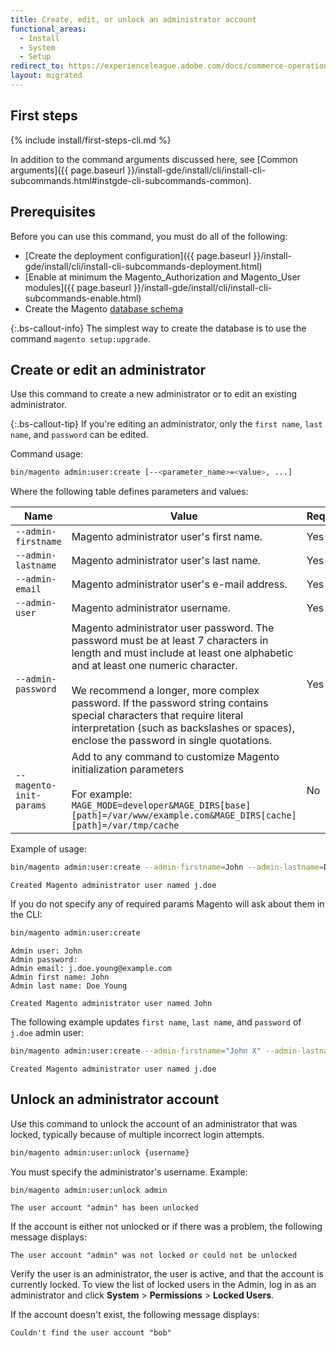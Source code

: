 ```yaml
---
title: Create, edit, or unlock an administrator account
functional_areas:
  - Install
  - System
  - Setup
redirect_to: https://experienceleague.adobe.com/docs/commerce-operations/installation-guide/tutorials/admin.html
layout: migrated
---
```


## First steps
{% include install/first-steps-cli.md %}

In addition to the command arguments discussed here, see [Common arguments]({{ page.baseurl }}/install-gde/install/cli/install-cli-subcommands.html#instgde-cli-subcommands-common).

## Prerequisites

Before you can use this command, you must do all of the following:

-  [Create the deployment configuration]({{ page.baseurl }}/install-gde/install/cli/install-cli-subcommands-deployment.html)
-  [Enable at minimum the Magento_Authorization and Magento_User modules]({{ page.baseurl }}/install-gde/install/cli/install-cli-subcommands-enable.html)
-  Create the Magento [database schema](https://glossary.magento.com/database-schema)

{:.bs-callout-info}
The simplest way to create the database is to use the command `magento setup:upgrade`.

## Create or edit an administrator

Use this command to create a new administrator or to edit an existing administrator.

{:.bs-callout-tip}
If you're editing an administrator, only the `first name`, `last name`, and `password` can be edited.

Command usage:

```bash
bin/magento admin:user:create [--<parameter_name>=<value>, ...]
```

Where the following table defines parameters and values:

|Name|Value|Required?|
|--- |--- |--- |
|`--admin-firstname`|Magento administrator user's first name.|Yes|
|`--admin-lastname`|Magento administrator user's last name.|Yes|
|`--admin-email`|Magento administrator user's e-mail address.|Yes|
|`--admin-user`|Magento administrator username.|Yes|
|`--admin-password`|Magento administrator user password. The password must be at least 7 characters in length and must include at least one alphabetic and at least one numeric character. <br><br>We recommend a longer, more complex password. If the password string contains special characters that require literal interpretation (such as backslashes or spaces), enclose the password in single quotations.|Yes|
|`--magento-init-params`|Add to any command to customize Magento initialization parameters<br/><br/>For example: `MAGE_MODE=developer&MAGE_DIRS[base][path]=/var/www/example.com&MAGE_DIRS[cache][path]=/var/tmp/cache`|No|

Example of usage:

```bash
bin/magento admin:user:create --admin-firstname=John --admin-lastname=Doe --admin-email=j.doe@example.com --admin-user=j.doe --admin-password=A0b9%t3g
```

```terminal
Created Magento administrator user named j.doe
```

If you do not specify any of required params Magento will ask about them in the CLI:

```bash
bin/magento admin:user:create
```

```terminal
Admin user: John
Admin password:
Admin email: j.doe.young@example.com
Admin first name: John
Admin last name: Doe Young
```

```terminal
Created Magento administrator user named John
```

The following example updates `first name`, `last name`, and `password` of `j.doe` admin user:

```bash
bin/magento admin:user:create --admin-firstname="John X" --admin-lastname="Doe X" --admin-email=j.doe@example.com --admin-user=j.doe --admin-password=A1234567
```

```terminal
Created Magento administrator user named j.doe
```

## Unlock an administrator account

Use this command to unlock the account of an administrator that was locked, typically because of multiple incorrect login attempts.

```bash
bin/magento admin:user:unlock {username}
```

You must specify the administrator's username. Example:

```bash
bin/magento admin:user:unlock admin
```

```terminal
The user account "admin" has been unlocked
```

If the account is either not unlocked or if there was a problem, the following message displays:

```terminal
The user account "admin" was not locked or could not be unlocked
```

Verify the user is an administrator, the user is active, and that the account is currently locked. To view the list of locked users in the Admin, log in as an administrator and click **System** > **Permissions** > **Locked Users**.

If the account doesn't exist, the following message displays:

```terminal
Couldn't find the user account "bob"
```
